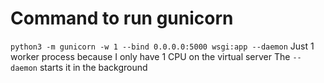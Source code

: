 # Command to run gunicorn

`python3 -m gunicorn -w 1 --bind 0.0.0.0:5000 wsgi:app --daemon`
Just 1 worker process because I only have 1 CPU on the virtual server
The `--daemon` starts it in the background
